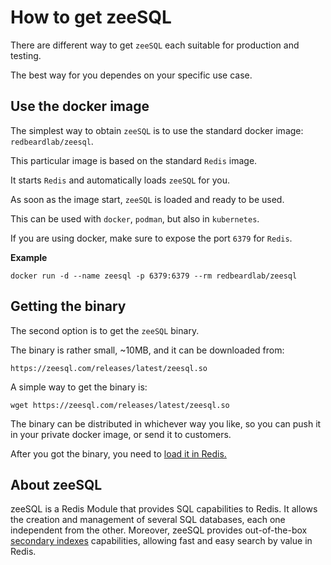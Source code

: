 # How to get zeeSQL

There are different way to get `zeeSQL` each suitable for production and testing.

The best way for you dependes on your specific use case.

## Use the docker image

The simplest way to obtain `zeeSQL` is to use the standard docker image: `redbeardlab/zeesql`.

This particular image is based on the standard `Redis` image.

It starts `Redis` and automatically loads `zeeSQL` for you.

As soon as the image start, `zeeSQL` is loaded and ready to be used.

This can be used with `docker`, `podman`, but also in `kubernetes`.

If you are using docker, make sure to expose the port `6379` for `Redis`.

**Example**

```text
docker run -d --name zeesql -p 6379:6379 --rm redbeardlab/zeesql
```

## Getting the binary

The second option is to get the `zeeSQL` binary.

The binary is rather small, ~10MB, and it can be downloaded from:

```text
https://zeesql.com/releases/latest/zeesql.so
```

A simple way to get the binary is:

```text
wget https://zeesql.com/releases/latest/zeesql.so
```

The binary can be distributed in whichever way you like, so you can push it in your private docker image, or send it to customers.

After you got the binary, you need to [load it in Redis.](load-zeesql-into-redis.md)

## About zeeSQL

zeeSQL is a Redis Module that provides SQL capabilities to Redis. It allows the creation and management of several SQL databases, each one independent from the other. Moreover, zeeSQL provides out-of-the-box [secondary indexes](../secondary-indexes.md) capabilities, allowing fast and easy search by value in Redis.

